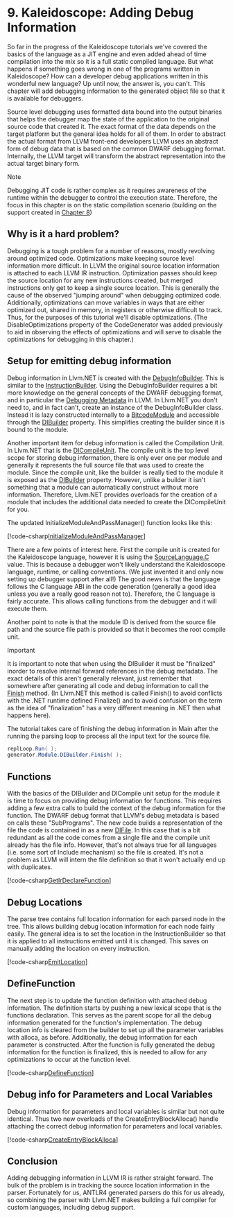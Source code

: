 # 9. Kaleidoscope: Adding Debug Information
So far in the progress of the Kaleidoscope tutorials we've covered the basics of the language as a JIT engine
and even added ahead of time compilation into the mix so it is a full static compiled language. But what happens
if something goes wrong in one of the programs written in Kaleidoscope? How can a developer debug applications
written in this wonderful new language? Up until now, the answer is, you can't. This chapter will add debugging
information to the generated object file so that it is available for debuggers.

Source level debugging uses formatted data bound into the output binaries that helps the debugger map the state
of the application to the original source code that created it. The exact format of the data depends on the target
platform but the general idea holds for all of them. In order to abstract the actual format from LLVM front-end
developers LLVM uses an abstract form of debug data that is based on the common DWARF debugging format. Internally,
the LLVM target will transform the abstract representation into the actual target binary form. 

>[!NOTE]
>Debugging JIT code is rather complex as it requires awareness of the runtime within the debugger to
>control the execution state. Therefore, the focus in this chapter is on the static compilation scenario (building
>on the support created in [Chapter 8](Kaleidoscope-ch8.md))

## Why is it a hard problem?
Debugging is a tough problem for a number of reasons, mostly revolving around optimized code. Optimizations make
keeping source level information more difficult. In LLVM the original source location information is attached to
each LLVM IR instruction. Optimization passes should keep the source location for any new instructions created,
but merged instructions only get to keep a single source location. This is generally the cause of the observed
"jumping around" when debugging optimized code. Additionally, optimizations can move variables in ways that are
either optimized out, shared in memory, in registers or otherwise difficult to track. Thus, for the purposes of
this tutorial we'll disable optimizations. (The DisableOptimizations property of the CodeGenerator was added previously
to aid in observing the effects of optimizations and will serve to disable the optimizations for debugging in this
chapter.)

## Setup for emitting debug information
Debug information in Llvm.NET is created with the [DebugInfoBuilder](xref:Llvm.NET.DebugInfo.DebugInfoBuilder).
This is similar to the [InstructionBuilder](xref:Llvm.NET.Instructions.InstructionBuilder). Using the DebugInfoBuilder
requires a bit more knowledge on the general concepts of the DWARF debugging format, and in particular the [Debugging
Metadata](xref:llvm_sourcelevel_debugging) in LLVM. In Llvm.NET you don't need to, and in fact can't, create an instance
of the DebugInfoBuilder class. Instead it is lazy constructed internally to a [BitcodeModule](xref:Llvm.NET.BitcodeModule)
and accessible through the [DIBuilder](xref:Llvm.NET.BitcodeModule.DIBuilder) property. This simplifies creating the
builder since it is bound to the module.

Another important item for debug information is called the Compilation Unit. In Llvm.NET that is the [DICompileUnit](xref:Llvm.NET.DebugInfo.DICompileUnit).
The compile unit is the top level scope for storing debug information, there is only ever one per module and generally
it represents the full source file that was used to create the module. Since the compile unit, like the builder is
really tied to the module it is exposed as the [DIBuilder](xref:Llvm.NET.BitcodeModule.DIBuilder) property. However,
unlike a builder it isn't something that a module can automatically construct without more information. Therefore,
Llvm.NET provides overloads for the creation of a module that includes the additional data needed to create the DICompileUnit
for you.

The updated InitializeModuleAndPassManager() function looks like this:

[!code-csharp[InitializeModuleAndPassManager](../../../Samples/Kaleidoscope/Chapter9/CodeGenerator.cs#InitializeModuleAndPassManager)]

There are a few points of interest here. First the compile unit is created for the Kaleidoscope language, however it is using
the [SourceLanguage.C](xref:Llvm.NET.DebugInfo.SourceLanguage.C) value. This is because a debugger won't likely understand the
Kaleidoscope language, runtime, or calling conventions. (We just invented it and only now setting up debugger support after all!)
The good news is that the language follows the C language ABI in the code generation (generally a good idea unless you ave a really
good reason not to). Therefore, the C language is fairly accurate. This allows calling functions from the debugger and it will execute
them.

Another point to note is that the module ID is derived from the source file path and the source file path is provided so that it becomes
the root compile unit.

>[!IMPORTANT]
>It is important to note that when using the DIBuilder it must be "finalized" inorder to resolve internal forward references in the
>debug metadata. The exact details of this aren't generally relevant, just remember that somewhere after generating all code and debug
>information to call the [Finish](xref:Llvm.NET.DebugInfo.DebugInfoBuilder.Finish(Llvm.NET.DebugInfo.DISubProgram)) method. (In Llvm.NET
> this method is called Finish() to avoid conflicts with the .NET runtime defined Finalize() and to avoid confusion on the term as the
> idea of "finalization" has a very different meaning in .NET then what happens here).

The tutorial takes care of finishing the debug information in Main after the running the parsing loop to process all the input text for
the source file.

```C#
replLoop.Run( );
generator.Module.DIBuilder.Finish( );
```
## Functions
With the basics of the DIBuilder and DICompile unit setup for the module it is time to focus on providing debug information for functions.
This requires adding a few extra calls to build the context of the debug information for the function. The DWARF debug format that LLVM's
debug metadata is based on calls these "SubPrograms". The new code builds a representation of the file the code is contained in as a new
[DIFile](xref:Llvm.NET.DebugInfo.DIFile). In this case that is a bit redundant as all the code comes from a single file and the compile
unit already has the file info. However, that's not always true for all languages (i.e. some sort of Include mechanism) so the file is
created. It's not a problem as LLVM will intern the file definition so that it won't actually end up with duplicates.


[!code-csharp[GetIrDeclareFunction](../../../Samples/Kaleidoscope/Chapter9/CodeGenerator.cs#GetOrDeclareFunction)]

## Debug Locations
The parse tree contains full location information for each parsed node in the tree. This allows building debug location information for
each node fairly easily. The general idea is to set the location in the InstructionBuilder so that it is applied to all instructions
emitted until it is changed. This saves on manually adding the location on every instruction. 

[!code-csharp[EmitLocation](../../../Samples/Kaleidoscope/Chapter9/CodeGenerator.cs#EmitLocation)]

## DefineFunction
The next step is to update the function definition with attached debug information. The definition starts by pushing a new lexical scope
that is the functions declaration. This serves as the parent scope for all the debug information generated for the function's implementation.
The debug location info is cleared from the builder to set up all the parameter variables with alloca, as before. Additionally, the debug
information for each parameter is constructed. After the function is fully generated the debug information for the function is finalized, this
is needed to allow for any optimizations to occur at the function level. 

[!code-csharp[DefineFunction](../../../Samples/Kaleidoscope/Chapter9/CodeGenerator.cs#DefineFunction)]

## Debug info for Parameters and Local Variables
Debug information for parameters and local variables is similar but not quite identical. Thus two new overloads of the CreateEntryBlockAlloca()
handle attaching the correct debug information for parameters and local variables.

[!code-csharp[CreateEntryBlockAlloca](../../../Samples/Kaleidoscope/Chapter9/CodeGenerator.cs#CreateEntryBlockAlloca)]

## Conclusion
Adding debugging information in LLVM IR is rather straight forward. The bulk of the problem is in tracking the source location information in the
parser. Fortunately for us, ANTLR4 generated parsers do this for us already, so combining the parser with Llvm.NET makes building a full compiler
for custom languages, including debug support. 
